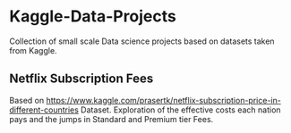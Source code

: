 # Kaggle-Data-Projects
Collection of small scale Data science projects based on datasets taken from Kaggle.
 ## Netflix Subscription Fees 
 Based on https://www.kaggle.com/prasertk/netflix-subscription-price-in-different-countries Dataset. Exploration of the effective costs each nation pays and the jumps in Standard and Premium tier Fees.
